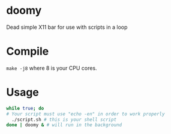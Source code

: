 # doomy

Dead simple X11 bar for use with scripts in a loop

# Compile

`make -j8` where 8 is your CPU cores.

# Usage

```bash
while true; do
# Your script must use "echo -en" in order to work properly
  ./script.sh # this is your shell script
done | doomy & # will run in the background
```
